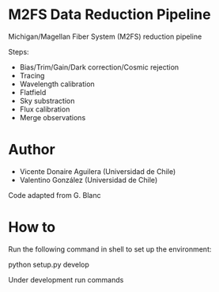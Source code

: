 # M2FS Data Reduction Pipeline


Michigan/Magellan Fiber System (M2FS) reduction pipeline

Steps:
* Bias/Trim/Gain/Dark correction/Cosmic rejection
* Tracing
* Wavelength calibration
* Flatfield
* Sky substraction
* Flux calibration
* Merge observations

# Author

* Vicente Donaire Aguilera (Universidad de Chile)
* Valentino González (Universidad de Chile)

Code adapted from G. Blanc

# How to

Run the following command in shell to set up the environment:

python setup.py develop

Under development run commands
